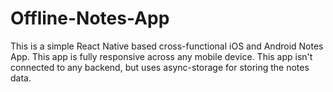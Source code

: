 # Offline-Notes-App
This is a simple React Native based cross-functional iOS and Android Notes App. This app is fully responsive across any mobile device. This app isn't connected to any backend, but uses async-storage for storing the notes data.
